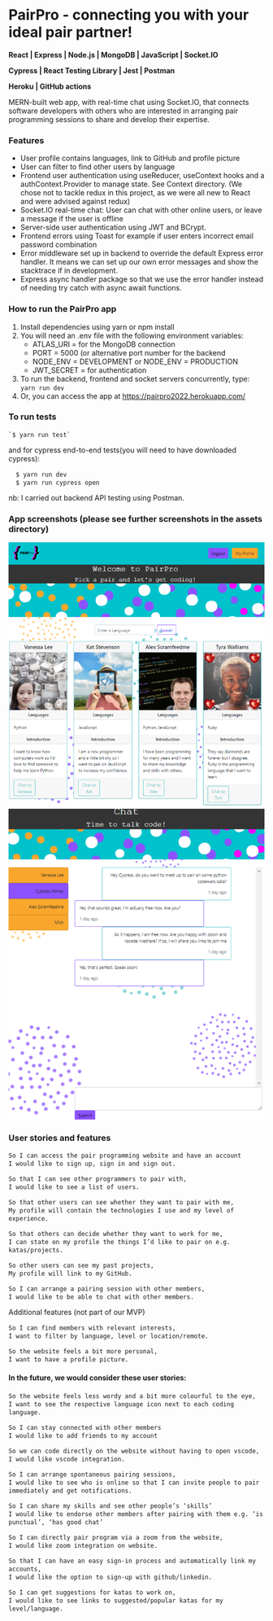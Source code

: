 # PairPro - connecting you with your ideal pair partner!

**React | Express | Node.js | MongoDB | JavaScript | Socket.IO** 

**Cypress | React Testing Library | Jest | Postman**

**Heroku | GitHub actions**

MERN-built web app, with real-time chat using Socket.IO, that connects software developers with others who are interested in arranging pair programming sessions to share and develop their expertise. 

### Features

- User profile contains languages, link to GitHub and profile picture
- User can filter to find other users by language
- Frontend user authentication using useReducer, useContext hooks and a authContext.Provider to manage state. See Context directory. (We chose not to tackle redux in this project, as we were all new to React and were advised against redux)
- Socket.IO real-time chat: User can chat with other online users, or leave a message if the user is offline
- Server-side user authentication using JWT and BCrypt.
- Frontend errors using Toast for example if user enters incorrect email password combination
- Error middleware set up in backend to override the default Express error handler. It means we can set up our own error messages and show the stacktrace if in development.
- Express async handler package so that we use the error handler instead of needing try catch with async await functions.

### How to run the PairPro app

1. Install dependencies using yarn or npm install
2. You will need an .env file with the following environment variables:
   - ATLAS_URI = <your URI> for the MongoDB connection
   - PORT = 5000 (or alternative port number for the backend
   - NODE_ENV = DEVELOPMENT or NODE_ENV = PRODUCTION
   - JWT_SECRET = <your JWT secret> for authentication
3. To run the backend, frontend and socket servers concurrently, type:
   `yarn run dev`
4. Or, you can access the app at https://pairpro2022.herokuapp.com/

### To run tests
```
`$ yarn run test`
```
and for cypress end-to-end tests(you will need to have downloaded cypress):

```
  $ yarn run dev
  $ yarn run cypress open
```
nb: I carried out backend API testing using Postman. 
   
### App screenshots (please see further screenshots in the assets directory)
   
![people-page](./assets/images/people-list-page.PNG)
![chat-page](./assets/images/chat-page.PNG)

### User stories and features

```
So I can access the pair programming website and have an account
I would like to sign up, sign in and sign out.
```

```
So that I can see other programmers to pair with,
I would like to see a list of users.
```

```
So that other users can see whether they want to pair with me,
My profile will contain the technologies I use and my level of experience.
```

```
So that others can decide whether they want to work for me,
I can state on my profile the things I’d like to pair on e.g. katas/projects.
```

```
So other users can see my past projects,
My profile will link to my GitHub.
```

```
So I can arrange a pairing session with other members,
I would like to be able to chat with other members.
```

Additional features (not part of our MVP)

```
So I can find members with relevant interests,
I want to filter by language, level or location/remote.
```

```
So the website feels a bit more personal,
I want to have a profile picture.
```

#### In the future, we would consider these user stories:

```
So the website feels less wordy and a bit more colourful to the eye,
I want to see the respective language icon next to each coding language.
```

```
So I can stay connected with other members
I would like to add friends to my account
```

```
So we can code directly on the website without having to open vscode,
I would like vscode integration.
```
```
So I can arrange spontaneous pairing sessions,
I would like to see who is online so that I can invite people to pair immediately and get notifications.

```

```
So I can share my skills and see other people’s ‘skills’
I would like to endorse other members after pairing with them e.g. ‘is punctual’, ‘has good chat’

```

```
So I can directly pair program via a zoom from the website,
I would like zoom integration on website.

```

```
So that I can have an easy sign-in process and automatically link my accounts,
I would like the option to sign-up with github/linkedin.

```

```
So I can get suggestions for katas to work on,
I would like to see links to suggested/popular katas for my level/language.

```

